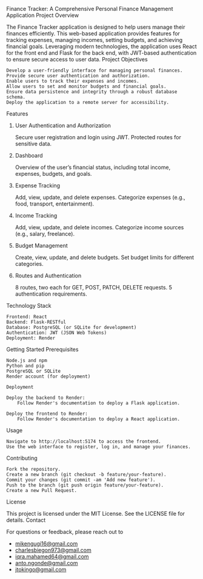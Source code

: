 Finance Tracker: A Comprehensive Personal Finance Management Application
Project Overview

The Finance Tracker application is designed to help users manage their finances efficiently. This web-based application provides features for tracking expenses, managing incomes, setting budgets, and achieving financial goals. Leveraging modern technologies, the application uses React for the front end and Flask for the back end, with JWT-based authentication to ensure secure access to user data.
Project Objectives

    Develop a user-friendly interface for managing personal finances.
    Provide secure user authentication and authorization.
    Enable users to track their expenses and incomes.
    Allow users to set and monitor budgets and financial goals.
    Ensure data persistence and integrity through a robust database schema.
    Deploy the application to a remote server for accessibility.

Features
1. User Authentication and Authorization

    Secure user registration and login using JWT.
    Protected routes for sensitive data.

2. Dashboard

    Overview of the user’s financial status, including total income, expenses, budgets, and goals.

3. Expense Tracking

    Add, view, update, and delete expenses.
    Categorize expenses (e.g., food, transport, entertainment).

4. Income Tracking

    Add, view, update, and delete incomes.
    Categorize income sources (e.g., salary, freelance).

5. Budget Management

    Create, view, update, and delete budgets.
    Set budget limits for different categories.


7. Routes and Authentication

    8 routes, two each for GET, POST, PATCH, DELETE requests.
    5 authentication requirements.

Technology Stack

    Frontend: React
    Backend: Flask-RESTful
    Database: PostgreSQL (or SQLite for development)
    Authentication: JWT (JSON Web Tokens)
    Deployment: Render

Getting Started
Prerequisites

    Node.js and npm
    Python and pip
    PostgreSQL or SQLite
    Render account (for deployment)

    Deployment

    Deploy the backend to Render:
        Follow Render's documentation to deploy a Flask application.

    Deploy the frontend to Render:
        Follow Render's documentation to deploy a React application.

Usage

    Navigate to http://localhost:5174 to access the frontend.
    Use the web interface to register, log in, and manage your finances.

Contributing

    Fork the repository.
    Create a new branch (git checkout -b feature/your-feature).
    Commit your changes (git commit -am 'Add new feature').
    Push to the branch (git push origin feature/your-feature).
    Create a new Pull Request.

License

This project is licensed under the MIT License. See the LICENSE file for details.
Contact

For questions or feedback, please reach out to
- mikengugi16@gmail.com
- charlesbiegon973@gmail.com
- iqra.mahamed64@gmail.com
- anto.ngonde@gmail.com
- jtokingo@gmail.com
